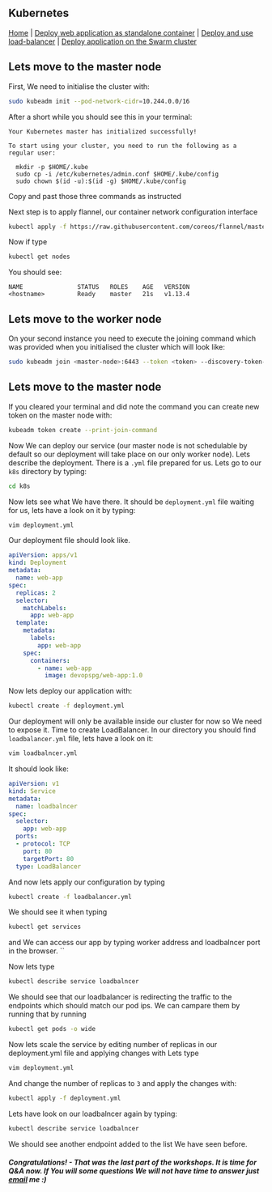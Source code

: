 ## Kubernetes
[Home](../README.md) | [Deploy web application as standalone container](standalone.md) | [Deploy and use load-balancer](lb.md) | [Deploy application on the Swarm cluster](swarm.md)

## Lets move to the master node
First, We need to initialise the cluster with:
```bash
sudo kubeadm init --pod-network-cidr=10.244.0.0/16
```
After a short while you should see this in your terminal:
```
Your Kubernetes master has initialized successfully!

To start using your cluster, you need to run the following as a regular user:

  mkdir -p $HOME/.kube
  sudo cp -i /etc/kubernetes/admin.conf $HOME/.kube/config
  sudo chown $(id -u):$(id -g) $HOME/.kube/config
```
Copy and past those three commands as instructed

Next step is to apply flannel, our container network configuration interface
```bash
kubectl apply -f https://raw.githubusercontent.com/coreos/flannel/master/Documentation/kube-flannel.yml
```
Now if type
```bash
kubectl get nodes
```
You should see:
```
NAME               STATUS   ROLES    AGE   VERSION
<hostname>         Ready    master   21s   v1.13.4  
```
## Lets move to the worker node
On your second instance you need to execute the joining command which was provided when you initialised the cluster which will look like:
```bash
sudo kubeadm join <master-node>:6443 --token <token> --discovery-token-ca-cert-hash sha256:<hash>
```
## Lets move to the master node
If you cleared your terminal and did note the command you can create new token on the master node with:
```bash
kubeadm token create --print-join-command
```
Now We can deploy our service (our master node is not schedulable by default so our deployment will take place on our only worker node). Lets describe the deployment. There is a ```.yml``` file prepared for us. Lets go to our ```k8s``` directory by typing:
```bash
cd k8s
```
Now lets see what We have there. It should be ```deployment.yml``` file waiting for us, lets have a look on it by typing:
```bash
vim deployment.yml
```
Our deployment file should look like.
```yml
apiVersion: apps/v1
kind: Deployment
metadata:
  name: web-app
spec:
  replicas: 2
  selector:
    matchLabels:
      app: web-app
  template:
    metadata:
      labels:
        app: web-app
    spec:
      containers:
        - name: web-app
          image: devopspg/web-app:1.0
```
Now lets deploy our application with:
```bash
kubectl create -f deployment.yml
```
Our deployment will only be available inside our cluster for now so We need to expose it. Time to create LoadBalancer. In our directory you should find ```loadbalancer.yml``` file, lets have a look on it:
```bash
vim loadbalncer.yml
```
It should look like:
```yml
apiVersion: v1
kind: Service
metadata:
  name: loadbalncer
spec:
  selector:
    app: web-app
  ports:
  - protocol: TCP
    port: 80
    targetPort: 80
  type: LoadBalancer
```
And now lets apply our configuration by typing
```bash
kubectl create -f loadbalancer.yml
```
We should see it when typing
```bash
kubectl get services
```
and We can access our app by typing worker address and loadbalncer port in the browser.
``

Now lets type
```bash
kubectl describe service loadbalncer
```
We should see that our loadbalancer is redirecting the traffic to the endpoints  which should match our pod ips. We can campare them by running that by running
```bash
kubectl get pods -o wide
```

Now lets scale the service by editing number of replicas in our deployment.yml file and applying changes with
Lets type
```bash
vim deployment.yml
```
And change the number of replicas to ```3``` and apply the changes with:
```bash
kubectl apply -f deployment.yml
```
Lets have look on our loadbalncer again by typing:
```bash
kubectl describe service loadbalncer
```
We should see another endpoint added to the list We have seen before.

##### Congratulations! - That was the last part of the workshops. It is time for Q&A now. If You will some questions We will not have time to answer just <a href="mailto:ppilecki@icloud.com?subject=DevOps Playground&body=Hi Patrick, I have just finished your workshop and I would like to ask">email</a> me :)
